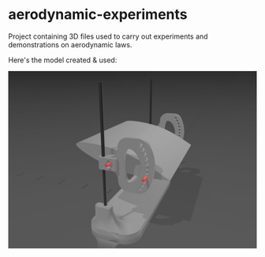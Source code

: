 # aerodynamic-experiments
Project containing 3D files used to carry out experiments and demonstrations on aerodynamic laws.

Here's the model created & used: 

![Model](images/model.png)